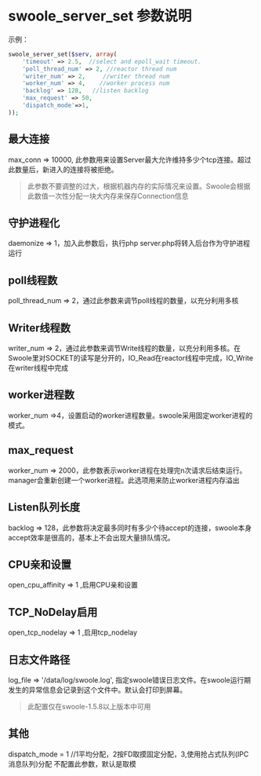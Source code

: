 swoole_server_set 参数说明
===========

示例：
```php
swoole_server_set($serv, array(
    'timeout' => 2.5,  //select and epoll_wait timeout. 
    'poll_thread_num' => 2, //reactor thread num
    'writer_num' => 2,     //writer thread num
    'worker_num' => 4,    //worker process num
    'backlog' => 128,   //listen backlog
    'max_request' => 50,
    'dispatch_mode'=>1, 
));
```

最大连接
-----
max_conn => 10000, 此参数用来设置Server最大允许维持多少个tcp连接。超过此数量后，新进入的连接将被拒绝。  

> 此参数不要调整的过大，根据机器内存的实际情况来设置。Swoole会根据此数值一次性分配一块大内存来保存Connection信息

守护进程化
-----
daemonize => 1，加入此参数后，执行php server.php将转入后台作为守护进程运行

poll线程数
-----
poll_thread_num => 2，通过此参数来调节poll线程的数量，以充分利用多核

Writer线程数
-----
writer_num => 2，通过此参数来调节Write线程的数量，以充分利用多核。在Swoole里对SOCKET的读写是分开的，IO_Read在reactor线程中完成，IO_Write在writer线程中完成

worker进程数
-----
worker_num =>4，设置启动的worker进程数量。swoole采用固定worker进程的模式。

max_request
-----
worker_num => 2000，此参数表示worker进程在处理完n次请求后结束运行。manager会重新创建一个worker进程。此选项用来防止worker进程内存溢出

Listen队列长度
-----
backlog => 128，此参数将决定最多同时有多少个待accept的连接，swoole本身accept效率是很高的，基本上不会出现大量排队情况。

CPU亲和设置
-----
open_cpu_affinity => 1 ,启用CPU亲和设置

TCP_NoDelay启用
-----
open_tcp_nodelay  => 1 ,启用tcp_nodelay

日志文件路径
-----
log_file => '/data/log/swoole.log', 指定swoole错误日志文件。在swoole运行期发生的异常信息会记录到这个文件中。默认会打印到屏幕。
> 此配置仅在swoole-1.5.8以上版本中可用

其他
-----
dispatch_mode  = 1 //1平均分配，2按FD取摸固定分配，3,使用抢占式队列(IPC消息队列)分配 不配置此参数，默认是取模

